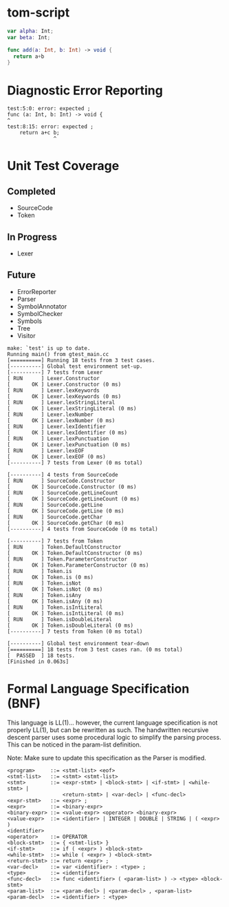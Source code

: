 # tom-script
```Swift
var alpha: Int;
var beta: Int;

func add(a: Int, b: Int) -> void {
  return a+b
}
```

# Diagnostic Error Reporting
```
test:5:0: error: expected ;
func (a: Int, b: Int) -> void {
^
test:8:15: error: expected ;
    return a+c b;
               ^
```

# Unit Test Coverage
## Completed
* SourceCode
* Token
## In Progress
* Lexer
## Future
* ErrorReporter
* Parser
* SymbolAnnotator
* SymbolChecker
* Symbols
* Tree
* Visitor
```
make: `test' is up to date.
Running main() from gtest_main.cc
[==========] Running 18 tests from 3 test cases.
[----------] Global test environment set-up.
[----------] 7 tests from Lexer
[ RUN      ] Lexer.Constructor
[       OK ] Lexer.Constructor (0 ms)
[ RUN      ] Lexer.lexKeywords
[       OK ] Lexer.lexKeywords (0 ms)
[ RUN      ] Lexer.lexStringLiteral
[       OK ] Lexer.lexStringLiteral (0 ms)
[ RUN      ] Lexer.lexNumber
[       OK ] Lexer.lexNumber (0 ms)
[ RUN      ] Lexer.lexIdentifier
[       OK ] Lexer.lexIdentifier (0 ms)
[ RUN      ] Lexer.lexPunctuation
[       OK ] Lexer.lexPunctuation (0 ms)
[ RUN      ] Lexer.lexEOF
[       OK ] Lexer.lexEOF (0 ms)
[----------] 7 tests from Lexer (0 ms total)

[----------] 4 tests from SourceCode
[ RUN      ] SourceCode.Constructor
[       OK ] SourceCode.Constructor (0 ms)
[ RUN      ] SourceCode.getLineCount
[       OK ] SourceCode.getLineCount (0 ms)
[ RUN      ] SourceCode.getLine
[       OK ] SourceCode.getLine (0 ms)
[ RUN      ] SourceCode.getChar
[       OK ] SourceCode.getChar (0 ms)
[----------] 4 tests from SourceCode (0 ms total)

[----------] 7 tests from Token
[ RUN      ] Token.DefaultConstructor
[       OK ] Token.DefaultConstructor (0 ms)
[ RUN      ] Token.ParameterConstructor
[       OK ] Token.ParameterConstructor (0 ms)
[ RUN      ] Token.is
[       OK ] Token.is (0 ms)
[ RUN      ] Token.isNot
[       OK ] Token.isNot (0 ms)
[ RUN      ] Token.isAny
[       OK ] Token.isAny (0 ms)
[ RUN      ] Token.isIntLiteral
[       OK ] Token.isIntLiteral (0 ms)
[ RUN      ] Token.isDoubleLiteral
[       OK ] Token.isDoubleLiteral (0 ms)
[----------] 7 tests from Token (0 ms total)

[----------] Global test environment tear-down
[==========] 18 tests from 3 test cases ran. (0 ms total)
[  PASSED  ] 18 tests.
[Finished in 0.063s]
```

# Formal Language Specification (BNF)
This language is LL(1)... however, the current language specification is not
properly LL(1), but can be rewritten as such. The handwritten recursive descent parser
uses some procedural logic to simplify the parsing process. This can be noticed
in the param-list definition.

Note: Make sure to update this specification as the Parser is modified.
```
<program>     ::= <stmt-list> <eof>
<stmt-list>   ::= <stmt> <stmt-list>
<stmt>        ::= <expr-stmt> | <block-stmt> | <if-stmt> | <while-stmt> |
                  <return-stmt> | <var-decl> | <func-decl>
<expr-stmt>   ::= <expr> ;
<expr>        ::= <binary-expr>
<binary-expr> ::= <value-expr> <operator> <binary-expr>
<value-expr>  ::= <identifier> | INTEGER | DOUBLE | STRING | ( <expr> )
<identifier>
<operator>    ::= OPERATOR
<block-stmt>  ::= { <stmt-list> }
<if-stmt>     ::= if ( <expr> ) <block-stmt>
<while-stmt>  ::= while ( <expr> ) <block-stmt>
<return-stmt> ::= return <expr> ;
<var-decl>    ::= var <identifier> : <type> ;
<type>        ::= <identifier>
<func-decl>   ::= func <identifier> ( <param-list> ) -> <type> <block-stmt>
<param-list>  ::= <param-decl> | <param-decl> , <param-list>
<param-decl>  ::= <identifier> : <type>
```
